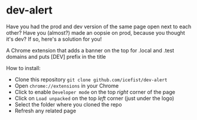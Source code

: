 # dev-alert
Have you had the prod and dev version of the same page open next to each other? Have you (almost?) made an oopsie on prod, because you thought it's dev?
If so, here's a solution for you! 

A Chrome extension that adds a banner on the top for .local and .test domains and puts [DEV] prefix in the title

How to install:
- Clone this repository `git clone github.com/icefist/dev-alert`
- Open `chrome://extensions` in your Chrome
- Click to enable `Developer mode` on the top _right_ corner of the page
- Click on `Load unpacked` on the top _left_ corner (just under the logo)
- Select the folder where you cloned the repo
- Refresh any related page 
